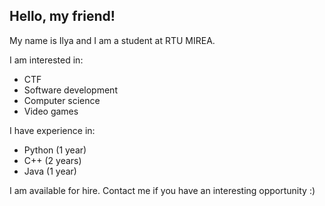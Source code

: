 ## Hello, my friend!
My name is Ilya and I am a student at RTU MIREA.


I am interested in:
- CTF
- Software development
- Computer science
- Video games

I have experience in:
- Python (1 year)
- C++ (2 years)
- Java (1 year)

I am available for hire. Contact me if you have an interesting opportunity :)
